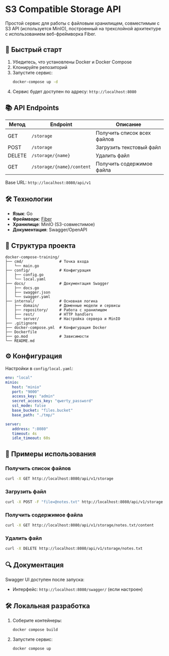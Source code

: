 # S3 Compatible Storage API

Простой сервис для работы с файловым хранилищем, совместимым с S3 API (используется MinIO), построенный на трехслойной архитектуре с использованием веб-фреймворка Fiber.

## 🚀 Быстрый старт

1. Убедитесь, что установлены Docker и Docker Compose
2. Клонируйте репозиторий
3. Запустите сервис:
   ```bash
   docker-compose up -d
   ```
4. Сервис будет доступен по адресу: `http://localhost:8080`

## 📚 API Endpoints

| Метод | Endpoint                  | Описание                          |
|-------|---------------------------|-----------------------------------|
| GET   | `/storage`                | Получить список всех файлов       |
| POST  | `/storage`                | Загрузить текстовый файл          |
| DELETE| `/storage/{name}`         | Удалить файл                      |
| GET   | `/storage/{name}/content` | Получить содержимое файла         |

Base URL: `http://localhost:8080/api/v1`

## 🛠 Технологии

- **Язык**: Go
- **Фреймворк**: [Fiber](https://gofiber.io/)
- **Хранилище**: MinIO (S3-совместимое)
- **Документация**: Swagger/OpenAPI

## 📂 Структура проекта

```
docker-compose-training/
├── cmd/                # Точка входа
│   └── main.go
├── config/             # Конфигурация
│   ├── config.go
│   └── local.yaml
├── docs/               # Документация Swagger
│   ├── docs.go
│   ├── swagger.json
│   └── swagger.yaml
├── internal/           # Основная логика
│   ├── domain/         # Доменные модели и сервисы
│   ├── repository/     # Работа с хранилищем
│   ├── rest/           # HTTP handlers
│   └── server/         # Настройка сервера и MinIO
├── .gitignore
├── docker-compose.yml  # Конфигурация Docker
├── Dockerfile
├── go.mod              # Зависимости
└── README.md
```

## ⚙️ Конфигурация

Настройки в `config/local.yaml`:

```yaml
env: "local"
minio:
   host: "minio"
   port: "9000"
   access_key: "admin"
   secret_access_key: "qwerty_password"
   ssl_mode: false
   base_bucket: "files.bucket"
   base_path: "./tmp/"

server:
   address: ":8080"
   timeout: 4s
   idle_timeout: 60s
```

## 📌 Примеры использования

### Получить список файлов
```bash
curl -X GET http://localhost:8080/api/v1/storage
```

### Загрузить файл
```bash
curl -X POST -F "file=@notes.txt" http://localhost:8080/api/v1/storage
```

### Получить содержимое файла
```bash
curl -X GET http://localhost:8080/api/v1/storage/notes.txt/content
```

### Удалить файл
```bash
curl -X DELETE http://localhost:8080/api/v1/storage/notes.txt
```

## 🔍 Документация

Swagger UI доступен после запуска:
- Интерфейс: `http://localhost:8080/swagger/` (если настроен)

## 🛠 Локальная разработка

1. Соберите контейнеры:
   ```bash
   docker compose build 
   ```
2. Запустите сервис:
   ```bash
   docker compose up
   ```